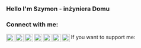 ### Hello I'm Szymon - inżyniera Domu

### Connect with me:

[<img align="left" alt="inzynierdomu.pl Blog" width="22px" src="https://www.inzynierdomu.pl/wp-content/uploads/2017/01/cropped-ID_logo-sygnetblue-1.png"/>][website]
[<img align="left" alt="inzynierdomu Youtube" width="22px" src="https://www.inzynierdomu.pl/wp-content/uploads/2019/09/pobrane-4.png"/>][youtube]
[<img align="left" alt="inzynierdomu Instagram" width="22px" src="https://upload.wikimedia.org/wikipedia/commons/9/96/Instagram.svg"/>][instagram]
[<img align="left" alt="inzynierdomu Facebook" width="22px" src="https://www.inzynierdomu.pl/wp-content/uploads/2019/09/pobrane-2.png"/>][facebook]
[<img align="left" alt="inzynierdomu Facebook" width="22px" src="https://uxwing.com/wp-content/themes/uxwing/download/10-brands-and-social-media/discord.svg"/>][discord]

If you want to support me:
[<img align="left" alt="inzynierdomu Youtube" width="22px" src="https://www.inzynierdomu.pl/wp-content/uploads/2019/09/pobrane-4.png"/>][youtube]
[<img align="left" alt="inzynierdomu Youtube" width="22px" src="https://www.inzynierdomu.pl/skarbonka/"/>][tipo]

[youtube]: https://www.youtube.com/c/InzynierDomu
[youtube_support]: https://www.youtube.com/channel/UCBqXrQoCoGFaLeEQtNU_w9A/join
[instagram]: https://www.instagram.com/inzynier.domu/ 
[linkedin]: https://www.linkedin.com/in/szymonmarkiewicz/
[website]: https://www.inzynierdomu.pl/
[facebook]: https://www.facebook.com/InzynierDomu/
[discord]: https://discord.gg/S7AA3t3Cxk
[tipo]: https://tipo.live/p/inzynierdomu
